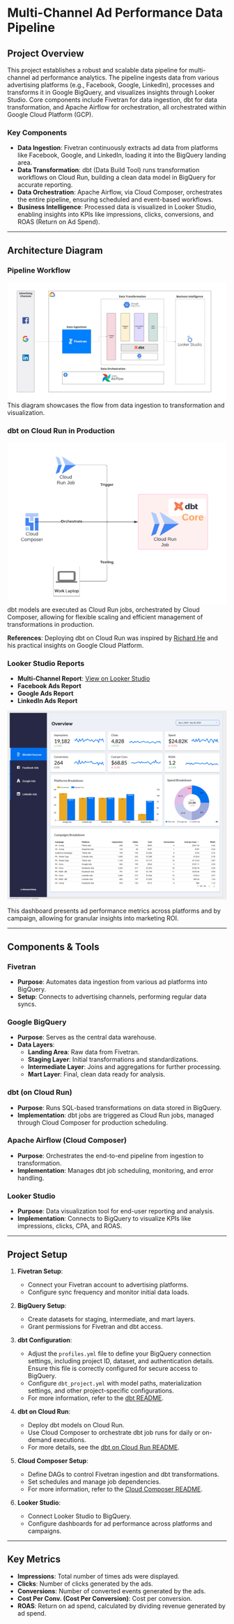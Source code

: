 # Multi-Channel Ad Performance Data Pipeline

## Project Overview

This project establishes a robust and scalable data pipeline for multi-channel ad performance analytics. The pipeline ingests data from various advertising platforms (e.g., Facebook, Google, LinkedIn), processes and transforms it in Google BigQuery, and visualizes insights through Looker Studio. Core components include Fivetran for data ingestion, dbt for data transformation, and Apache Airflow for orchestration, all orchestrated within Google Cloud Platform (GCP).

### Key Components

- **Data Ingestion**: Fivetran continuously extracts ad data from platforms like Facebook, Google, and LinkedIn, loading it into the BigQuery landing area.
- **Data Transformation**: dbt (Data Build Tool) runs transformation workflows on Cloud Run, building a clean data model in BigQuery for accurate reporting.
- **Data Orchestration**: Apache Airflow, via Cloud Composer, orchestrates the entire pipeline, ensuring scheduled and event-based workflows.
- **Business Intelligence**: Processed data is visualized in Looker Studio, enabling insights into KPIs like impressions, clicks, conversions, and ROAS (Return on Ad Spend).

---

## Architecture Diagram

### **Pipeline Workflow**
   ![Multi-Channel Ad Performance Pipeline](images/Multi-Channel%20Ad%20Performance%20Data%20Pipeline%20using%20DBT,%20Fivetran,%20BigQuery,%20Docker,%20Cloud%20Run%20and%20Cloud%20Composer.jpg)  
   This diagram showcases the flow from data ingestion to transformation and visualization.


### **dbt on Cloud Run in Production**
   ![dbt on Cloud Run](images/DBT%20on%20Cloud%20Run.png)  
   dbt models are executed as Cloud Run jobs, orchestrated by Cloud Composer, allowing for flexible scaling and efficient management of transformations in production.

   **References**: Deploying dbt on Cloud Run was inspired by [Richard He](https://www.youtube.com/@practicalgcp2780) and his practical insights on Google Cloud Platform.

### **Looker Studio Reports**
   - **Multi-Channel Report**: [View on Looker Studio](https://lookerstudio.google.com/reporting/a5e71242-3952-4c30-a2c5-e1d8ee3eac29)
   - **Facebook Ads Report**
   - **Google Ads Report**
   - **LinkedIn Ads Report**
   
   ![Multi-Channel Ad Performance Dashboard](images/Looker-Studio-Multi-Channel-Report.png)  

   This dashboard presents ad performance metrics across platforms and by campaign, allowing for granular insights into marketing ROI.

---

## Components & Tools

### Fivetran
- **Purpose**: Automates data ingestion from various ad platforms into BigQuery.
- **Setup**: Connects to advertising channels, performing regular data syncs.

### Google BigQuery
- **Purpose**: Serves as the central data warehouse.
- **Data Layers**:
  - **Landing Area**: Raw data from Fivetran.
  - **Staging Layer**: Initial transformations and standardizations.
  - **Intermediate Layer**: Joins and aggregations for further processing.
  - **Mart Layer**: Final, clean data ready for analysis.

### dbt (on Cloud Run)
- **Purpose**: Runs SQL-based transformations on data stored in BigQuery.
- **Implementation**: dbt jobs are triggered as Cloud Run jobs, managed through Cloud Composer for production scheduling.

### Apache Airflow (Cloud Composer)
- **Purpose**: Orchestrates the end-to-end pipeline from ingestion to transformation.
- **Implementation**: Manages dbt job scheduling, monitoring, and error handling.

### Looker Studio
- **Purpose**: Data visualization tool for end-user reporting and analysis.
- **Implementation**: Connects to BigQuery to visualize KPIs like impressions, clicks, CPA, and ROAS.

---

## Project Setup

1. **Fivetran Setup**:
   - Connect your Fivetran account to advertising platforms.
   - Configure sync frequency and monitor initial data loads.

2. **BigQuery Setup**:
   - Create datasets for staging, intermediate, and mart layers.
   - Grant permissions for Fivetran and dbt access.

3. **dbt Configuration**:
   - Adjust the `profiles.yml` file to define your BigQuery connection settings, including project ID, dataset, and authentication details. Ensure this file is correctly configured for secure access to BigQuery.
   - Configure `dbt_project.yml` with model paths, materialization settings, and other project-specific configurations.
   - For more information, refer to the [dbt README](dbt/README.md).

4. **dbt on Cloud Run**:
   - Deploy dbt models on Cloud Run.
   - Use Cloud Composer to orchestrate dbt job runs for daily or on-demand executions.
   - For more details, see the [dbt on Cloud Run README](cloudrun/README.md).

5. **Cloud Composer Setup**:
   - Define DAGs to control Fivetran ingestion and dbt transformations.
   - Set schedules and manage job dependencies.
   - For more information, refer to the [Cloud Composer README](airflow-dags/README.md).

6. **Looker Studio**:
   - Connect Looker Studio to BigQuery.
   - Configure dashboards for ad performance across platforms and campaigns.

---

## Key Metrics

- **Impressions**: Total number of times ads were displayed.
- **Clicks**: Number of clicks generated by the ads.
- **Conversions**: Number of converted events generated by the ads.
- **Cost Per Conv. (Cost Per Conversion)**: Cost per conversion.
- **ROAS**: Return on ad spend, calculated by dividing revenue generated by ad spend.
